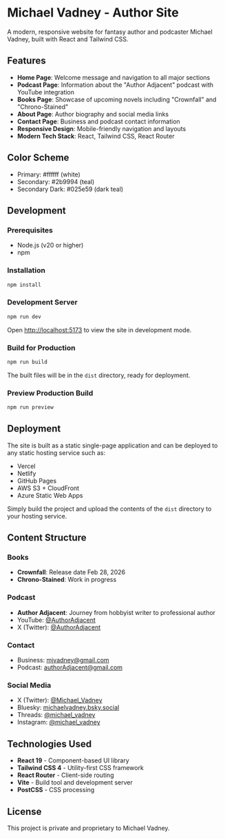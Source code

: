 # Michael Vadney - Author Site

A modern, responsive website for fantasy author and podcaster Michael Vadney, built with React and Tailwind CSS.

## Features

- **Home Page**: Welcome message and navigation to all major sections
- **Podcast Page**: Information about the "Author Adjacent" podcast with YouTube integration
- **Books Page**: Showcase of upcoming novels including "Crownfall" and "Chrono-Stained"
- **About Page**: Author biography and social media links
- **Contact Page**: Business and podcast contact information
- **Responsive Design**: Mobile-friendly navigation and layouts
- **Modern Tech Stack**: React, Tailwind CSS, React Router

## Color Scheme

- Primary: #ffffff (white)
- Secondary: #2b9994 (teal)
- Secondary Dark: #025e59 (dark teal)

## Development

### Prerequisites

- Node.js (v20 or higher)
- npm

### Installation

```bash
npm install
```

### Development Server

```bash
npm run dev
```

Open [http://localhost:5173](http://localhost:5173) to view the site in development mode.

### Build for Production

```bash
npm run build
```

The built files will be in the `dist` directory, ready for deployment.

### Preview Production Build

```bash
npm run preview
```

## Deployment

The site is built as a static single-page application and can be deployed to any static hosting service such as:

- Vercel
- Netlify
- GitHub Pages
- AWS S3 + CloudFront
- Azure Static Web Apps

Simply build the project and upload the contents of the `dist` directory to your hosting service.

## Content Structure

### Books
- **Crownfall**: Release date Feb 28, 2026
- **Chrono-Stained**: Work in progress

### Podcast
- **Author Adjacent**: Journey from hobbyist writer to professional author
- YouTube: [@AuthorAdjacent](https://www.youtube.com/@AuthorAdjacent)
- X (Twitter): [@AuthorAdjacent](https://x.com/AuthorAdjacent)

### Contact
- Business: mjvadney@gmail.com
- Podcast: authorAdjacent@gmail.com

### Social Media
- X (Twitter): [@Michael_Vadney](https://x.com/Michael_Vadney)
- Bluesky: [michaelvadney.bsky.social](https://bsky.app/profile/michaelvadney.bsky.social)
- Threads: [@michael_vadney](https://www.threads.com/@michael_vadney)
- Instagram: [@michael_vadney](https://www.instagram.com/michael_vadney/)

## Technologies Used

- **React 19** - Component-based UI library
- **Tailwind CSS 4** - Utility-first CSS framework
- **React Router** - Client-side routing
- **Vite** - Build tool and development server
- **PostCSS** - CSS processing

## License

This project is private and proprietary to Michael Vadney.
